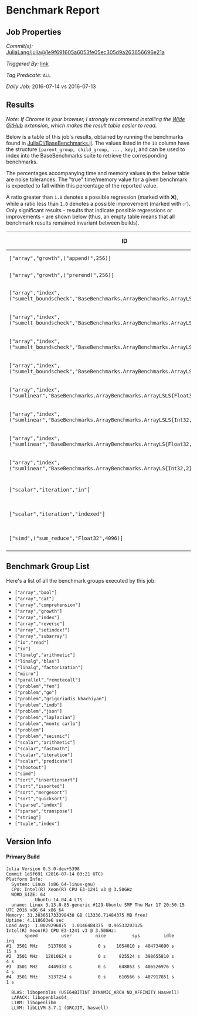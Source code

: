 # Benchmark Report

## Job Properties

*Commit(s):* [JuliaLang/julia@1e9f691605a6053fe05ec305d9a263656696e21a](https://github.com/JuliaLang/julia/commit/1e9f691605a6053fe05ec305d9a263656696e21a)

*Triggered By:* [link](https://github.com/JuliaLang/julia/commit/1e9f691605a6053fe05ec305d9a263656696e21a#commitcomment-18240767)

*Tag Predicate:* `ALL`

*Daily Job:* 2016-07-14 vs 2016-07-13

## Results

*Note: If Chrome is your browser, I strongly recommend installing the [Wide GitHub](https://chrome.google.com/webstore/detail/wide-github/kaalofacklcidaampbokdplbklpeldpj?hl=en)
extension, which makes the result table easier to read.*

Below is a table of this job's results, obtained by running the benchmarks found in
[JuliaCI/BaseBenchmarks.jl](https://github.com/JuliaCI/BaseBenchmarks.jl). The values
listed in the `ID` column have the structure `[parent_group, child_group, ..., key]`,
and can be used to index into the BaseBenchmarks suite to retrieve the corresponding
benchmarks.

The percentages accompanying time and memory values in the below table are noise tolerances. The "true"
time/memory value for a given benchmark is expected to fall within this percentage of the reported value.

A ratio greater than `1.0` denotes a possible regression (marked with :x:), while a ratio less
than `1.0` denotes a possible improvement (marked with :white_check_mark:). Only significant results - results
that indicate possible regressions or improvements - are shown below (thus, an empty table means that all
benchmark results remained invariant between builds).

| ID | time ratio | memory ratio |
|----|------------|--------------|
| `["array","growth",("append!",256)]` | 1.00 (15%)  | 1.02 (1%) :x: |
| `["array","growth",("prerend!",256)]` | 0.99 (15%)  | 1.02 (1%) :x: |
| `["array","index",("sumelt_boundscheck","BaseBenchmarks.ArrayBenchmarks.ArrayLSLS{Float32,2}")]` | 11.25 (40%) :x: | 1.00 (1%)  |
| `["array","index",("sumelt_boundscheck","BaseBenchmarks.ArrayBenchmarks.ArrayLSLS{Int32,2}")]` | 13.57 (40%) :x: | 1.00 (1%)  |
| `["array","index",("sumelt_boundscheck","BaseBenchmarks.ArrayBenchmarks.ArrayLS{Float32,2}")]` | 11.91 (40%) :x: | 1.00 (1%)  |
| `["array","index",("sumelt_boundscheck","BaseBenchmarks.ArrayBenchmarks.ArrayLS{Int32,2}")]` | 13.23 (40%) :x: | 1.00 (1%)  |
| `["array","index",("sumlinear","BaseBenchmarks.ArrayBenchmarks.ArrayLSLS{Float32,2}")]` | 9.74 (40%) :x: | 1.00 (1%)  |
| `["array","index",("sumlinear","BaseBenchmarks.ArrayBenchmarks.ArrayLSLS{Int32,2}")]` | 22.60 (40%) :x: | 1.00 (1%)  |
| `["array","index",("sumlinear","BaseBenchmarks.ArrayBenchmarks.ArrayLS{Float32,2}")]` | 9.74 (40%) :x: | 1.00 (1%)  |
| `["array","index",("sumlinear","BaseBenchmarks.ArrayBenchmarks.ArrayLS{Int32,2}")]` | 22.58 (40%) :x: | 1.00 (1%)  |
| `["scalar","iteration","in"]` | 1.17 (15%) :x: | 1.00 (1%)  |
| `["scalar","iteration","indexed"]` | 1.17 (15%) :x: | 1.00 (1%)  |
| `["simd",("sum_reduce","Float32",4096)]` | 0.78 (20%) :white_check_mark: | 1.00 (1%)  |

## Benchmark Group List

Here's a list of all the benchmark groups executed by this job:

- `["array","bool"]`
- `["array","cat"]`
- `["array","comprehension"]`
- `["array","growth"]`
- `["array","index"]`
- `["array","reverse"]`
- `["array","setindex!"]`
- `["array","subarray"]`
- `["io","read"]`
- `["io"]`
- `["linalg","arithmetic"]`
- `["linalg","blas"]`
- `["linalg","factorization"]`
- `["micro"]`
- `["parallel","remotecall"]`
- `["problem","fem"]`
- `["problem","go"]`
- `["problem","grigoriadis khachiyan"]`
- `["problem","imdb"]`
- `["problem","json"]`
- `["problem","laplacian"]`
- `["problem","monte carlo"]`
- `["problem"]`
- `["problem","seismic"]`
- `["scalar","arithmetic"]`
- `["scalar","fastmath"]`
- `["scalar","iteration"]`
- `["scalar","predicate"]`
- `["shootout"]`
- `["simd"]`
- `["sort","insertionsort"]`
- `["sort","issorted"]`
- `["sort","mergesort"]`
- `["sort","quicksort"]`
- `["sparse","index"]`
- `["sparse","transpose"]`
- `["string"]`
- `["tuple","index"]`

## Version Info

#### Primary Build

```
Julia Version 0.5.0-dev+5398
Commit 1e9f691 (2016-07-14 03:21 UTC)
Platform Info:
  System: Linux (x86_64-linux-gnu)
  CPU: Intel(R) Xeon(R) CPU E3-1241 v3 @ 3.50GHz
  WORD_SIZE: 64
           Ubuntu 14.04.4 LTS
  uname: Linux 3.13.0-85-generic #129-Ubuntu SMP Thu Mar 17 20:50:15 UTC 2016 x86_64 x86_64
Memory: 31.383651733398438 GB (13336.71484375 MB free)
Uptime: 4.118603e6 sec
Load Avg:  1.0029296875  1.0146484375  0.96533203125
Intel(R) Xeon(R) CPU E3-1241 v3 @ 3.50GHz: 
       speed         user         nice          sys         idle          irq
#1  3501 MHz    5137668 s          0 s    1054010 s  404734690 s         15 s
#2  3501 MHz   12010624 s          0 s     825524 s  398655810 s          4 s
#3  3501 MHz    4449333 s          0 s     648853 s  406526976 s          4 s
#4  3501 MHz    3137254 s          0 s     610566 s  407917851 s          1 s

  BLAS: libopenblas (USE64BITINT DYNAMIC_ARCH NO_AFFINITY Haswell)
  LAPACK: libopenblas64_
  LIBM: libopenlibm
  LLVM: libLLVM-3.7.1 (ORCJIT, haswell)

```
